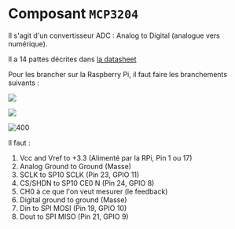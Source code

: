 # Composant `MCP3204` 
Il s'agit d'un convertisseur ADC : Analog to Digital (analogue vers numérique). 

Il a 14 pattes décrites dans [la datasheet](https://ww1.microchip.com/downloads/aemDocuments/documents/APID/ProductDocuments/DataSheets/21298e.pdf)

Pour les brancher sur la Raspberry Pi, il faut faire les branchements suivants : 

![](attachments/Pasted%20image%2020250620135311.png)

![](https://os.mbed.com/media/uploads/silbo/_scaled_mcp3204.png)

![400](attachments/Pasted%20image%2020250621114922.png)


Il faut : 

1. Vcc and Vref to +3.3 (Alimenté par la RPi, Pin 1 ou 17) 
2. Analog Ground to Ground (Masse) 
3. SCLK to SP10 SCLK (Pin 23, GPIO 11) 
4. CS/SHDN to SP10 CE0 N (Pin 24, GPIO 8) 
5. CH0 à ce que l'on veut mesurer (le feedback) 
6. Digital ground to ground (Masse) 
7. Din to SPI MOSI (Pin 19, GPIO 10) 
8. Dout to SPI MISO (Pin 21, GPIO 9) 





